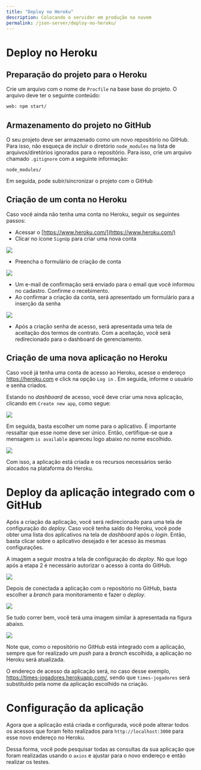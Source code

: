 ```yaml
---
title: "Deploy no Heroku"
description: Colocando o servidor em produção na nuvem
permalink: /json-server/deploy-no-heroku/
---
```

# Deploy no Heroku

## Preparação do projeto para o Heroku

Crie um arquivo com o nome de `Procfile` na base base do projeto. O arquivo deve ter o seguinte conteúdo:

```bash
web: npm start/
```

## Armazenamento do projeto no GitHub

O seu projeto deve ser armazenado como um novo repositório no GitHub. Para isso, não esqueça de incluir o diretório `node_modules` na lista de arquivos/diretórios ignorados para o repositório. Para isso, crie um arquivo chamado `.gitignore` com a seguinte informação:

```gitignore
node_modules/
```

Em seguida, pode subir/sincronizar o projeto com o GitHub

## Criação de um conta no Heroku

Caso você ainda não tenha uma conta no Heroku, seguir os seguintes passos:

* Acessar o [https://www.heroku.com/](https://www.heroku.com/)
* Clicar no ícone `SignUp` para criar uma nova conta

![](../assets/Heroku-Home.png)

* Preencha o formulário de criação de conta

![](../assets/Heroku-SignUpForm.png)

* Um e-mail de confirmação será enviado para o email que você informou no cadastro. Confirme o recebimento.
* Ao confirmar a criação da conta, será apresentado um formulário para a inserção da senha

![](../assets/Heroku-AccountActivation.png)

* Após a criação senha de acesso, será apresentada uma tela de aceitação dos termos de contrato. Com a aceitação, você será redirecionado para o dashboard de gerenciamento.

## Criação de uma nova aplicação no Heroku

Caso você já tenha uma conta de acesso ao Heroku, acesse o endereço https://heroku.com e click na opção `Log in` . Em seguida, informe o usuário e senha criados.

Estando no *dashboard* de acesso, você deve criar uma nova aplicação, clicando em `Create new app`, como segue:

![](../assets/image.png)


Em seguida, basta escolher um nome para o aplicativo. É importante ressaltar que esse nome deve ser único. Então, certifique-se que a mensagem `is available` apareceu logo abaixo no nome escolhido.

![](../assets/Heroku-AppName.png)

Com isso, a aplicação está criada e os recursos necessários serão alocados na plataforma do Heroku.

# Deploy da aplicação integrado com o GitHub

Após a criação da aplicação, você será redirecionado para uma tela de configuração do *deploy*. Caso você tenha saído do Heroku, você pode obter uma lista dos aplicativos na tela de *dashboard* após o *login*. Então, basta clicar sobre o aplicativo desejado e ter acesso às mesmas configurações.

A imagem a seguir mostra a tela de configuração do *deploy*. No que logo após a etapa 2 é necessário autorizar o acesso à conta do GitHub.

![](../assets/Heroku-Deploy1.png)

Depois de conectada a aplicação com o repositório no GitHub, basta escolher a *branch* para monitoramento e fazer o *deploy*.

![](../assets/Heroku-Deploy2.png)

Se tudo correr bem, você terá uma imagem similar à apresentada na figura abaixo.

![](../assets/Heroku-Deploy3.png)

Note que, como o repositório no GitHub está integrado com a aplicação, sempre que for realizado um *push* para a *branch* escolhida, a aplicação no Heroku será atualizada.

O endereço de acesso da aplicação será, no caso desse exemplo, https://times-jogadores.herokuapp.com/, sendo que `times-jogadores` será substituído pela nome da aplicação escolhido na criação. 

# Configuração da aplicação

Agora que a aplicação está criada e configurada, você pode alterar todos os acessos que foram feito realizados para `http://localhost:3000` para esse novo endereço no Heroku.

Dessa forma, você pode pesquisar todas as consultas da sua aplicação que foram realizadas usando o `axios` e ajustar para o novo endereço e então realizar os testes.

